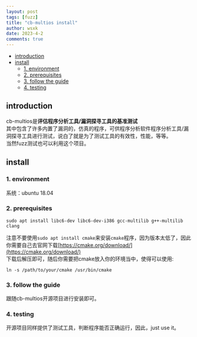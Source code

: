 ```yaml
---
layout: post
tags: [fuzz]
title: "cb-multios install"
author: wsxk
date: 2023-4-2
comments: true
---
```


- [introduction](#introduction)
- [install](#install)
  - [1. environment](#1-environment)
  - [2. prerequisites](#2-prerequisites)
  - [3. follow the guide](#3-follow-the-guide)
  - [4. testing](#4-testing)


<!-- Google tag (gtag.js) -->
<script async src="https://www.googletagmanager.com/gtag/js?id=G-C22S5YSYL7"></script>
<script>
  window.dataLayer = window.dataLayer || [];
  function gtag(){dataLayer.push(arguments);}
  gtag('js', new Date());

  gtag('config', 'G-C22S5YSYL7');
</script>

## introduction<br>
cb-multios是**评估程序分析工具/漏洞探寻工具的基准测试**<br>
其中包含了许多内置了漏洞的，仿真的程序，可供程序分析软件程序分析工具/漏洞探寻工具进行测试，说白了就是为了测试工具的有效性，性能，等等。<br>
当然fuzz测试也可以利用这个项目。<br>

## install<br>
### 1. environment<br>
系统：ubuntu 18.04

### 2. prerequisites<br>

    sudo apt install libc6-dev libc6-dev-i386 gcc-multilib g++-multilib clang

注意不要使用`sudo apt install cmake`来安装`cmake`程序，因为版本太低了，因此你需要自己去官网下载[https://cmake.org/download/](https://cmake.org/download/)<br>
下载后解压即可，随后你需要把cmake放入你的环境当中，使得可以使用:

    ln -s /path/to/your/cmake /usr/bin/cmake

### 3. follow the guide<br>
跟随cb-multios开源项目进行安装即可。<br>

### 4. testing<br>
开源项目同样提供了测试工具，判断程序能否正确运行，因此，just use it。<br>
